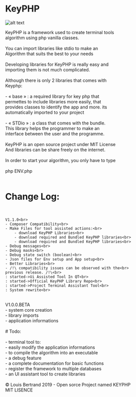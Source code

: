 # KeyPHP

![alt text](https://github.com/PYLOTT/KeyPHP/blob/master/ressources/keyphp%20logo%20transp%20256x1.png?raw=true "Logo Title Text 1")

KeyPHP is a framework used to create terminal tools<br>
algorithm using php vanilla classes.<br>
<br>
You can import libraries like stdio to make an<br>
Algorithm that suits the best to your needs<br>
<br>
Developing libraries for KeyPHP is really easy and<br>
importing them is not much complicated.<br>
<br>
Although there is only 2 libraries that comes with<br>
Keyphp:<br>
<br>
	- « base » : a required library for key php that<br>
	permettes to include libraries more easily, that<br>
	provides classes to identify the app and more. its<br>
	automatically imported to your project<br>
<br>
	- « STDio » : a class that comes with the bundle.<br>
	This library helps the programmer to make an<br>
	interface between the user and the programme.<br>
<br>
KeyPHP is an open source project under MIT License<br>
And libraries can be share freely on the internet.<br>
<br>
In order to start your algorithm, you only have to type<br>
<br>
	php ENV.php<br>
<br>
# Change Log:<br>
<br>

	V1.1.0<br>
	- Composer Compatibility<br>
	- Make Files for tool assisted actions:<br>
		- download KeyPHP Libraries<br>
		- download required and Bundled KeyPHP libraries<br>
		- download required and Bundled KeyPHP libraries<br>
	- Debug messages<br>
	- Debug masks<br>
	- Debug state switch (boolean)<br>
	- Json files for Env setup and App setup<br>
	- Better Libraries<br>
	- /!\ compatibility issues can be observed with the<br>
	previous release. /!\<br>
	: started->Ui Assisted Tool In QT<br>
	: started->Official KeyPHP Library Repo<br>
	: started->Project Terminal Assistant Tool<br>
	: System rewrite<br>
<br>
	V1.0.0.BETA<br>
	- system core creation<br>
	- library imports<br>
	- application informations<br>
<br>
# Todo:<br>
<br>
	- terminal tool to:<br>
		- easily modify the application informations<br>
		- to compile the algorithm into an executable<br>
	- a debug feature<br>
	- a complete documentation for basic functions<br>
	- register the framework to multiple databases<br>
	- an UI assistant tool to create libraries<br>
<br>
© Louis Bertrand 2019 - Open sorce Project named KEYPHP<br>
MIT LISENCE
